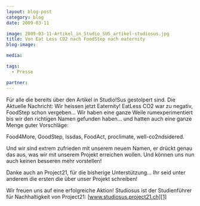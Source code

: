 ```yaml
---
layout: blog-post
category: blog
date: 2009-03-11

image: 2009-03-11-Artikel_in_Studio_SUS_artikel-studiosus.jpg
title: Von Eat Less CO2 nach FoodStep nach eaternity
blog-image: 

media:

tags:
  - Presse

partner:
---
```


Für alle die bereits über den Artikel in Studio!Sus gestolpert sind. Die Aktuelle Nachricht: Wir heissen jetzt Eaternity! EatLess CO2 war zu negativ, FoodStep schon vergeben... Wir haben eine ganze Weile rumexperimentiert bis wir den richtigen Namen gefunden haben... und hatten auch eine ganze Menge guter Vorschläge:

Food4More, GoodStep, Issdas, FoodAct, proclimate, well-co2ndsidered.

Und wir sind extrem zufrieden mit unserem neuem Namen, er drückt genau das aus, was wir mit unserem Projekt erreichen wollen. Und können uns nun auch keinen besseren mehr vorstellen!

Danke auch an Project21, für die bisherige Unterstützung... Ihr seid unter anderem die ersten die über unser Projekt schreiben!

Wir freuen uns auf eine erfolgreiche Aktion!
Studiosus ist der Studienführer für Nachhaltigkeit von Project21: [www.studiosus.project21.ch][1]

[1]: http://www.project21.ch/projekte/interne-projekte/studiosus

